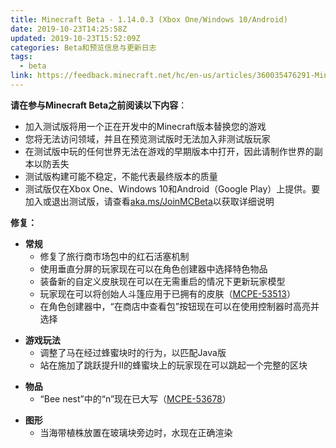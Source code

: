 ```yaml
---
title: Minecraft Beta - 1.14.0.3 (Xbox One/Windows 10/Android)
date: 2019-10-23T14:25:58Z
updated: 2019-10-23T15:52:09Z
categories: Beta和预览信息与更新日志
tags:
  - beta
link: https://feedback.minecraft.net/hc/en-us/articles/360035476291-Minecraft-Beta-1-14-0-3-Xbox-One-Windows-10-Android
---
```


**请在参与Minecraft Beta之前阅读以下内容**：

- 加入测试版将用一个正在开发中的Minecraft版本替换您的游戏
- 您将无法访问领域，并且在预览测试版时无法加入非测试版玩家
- 在测试版中玩的任何世界无法在游戏的早期版本中打开，因此请制作世界的副本以防丢失
- 测试版构建可能不稳定，不能代表最终版本的质量
- 测试版仅在Xbox One、Windows 10和Android（Google Play）上提供。要加入或退出测试版，请查看[aka.ms/JoinMCBeta](https://aka.ms/JoinMCBeta)以获取详细说明

**修复：**

- **常规**
  - 修复了旅行商市场包中的红石活塞机制
  - 使用垂直分屏的玩家现在可以在角色创建器中选择特色物品
  - 装备新的自定义皮肤现在可以在无需重启的情况下更新玩家模型
  - 玩家现在可以将创始人斗篷应用于已拥有的皮肤（[MCPE-53513](https://bugs.mojang.com/browse/MCPE-53513)）
  - 在角色创建器中，“在商店中查看包”按钮现在可以在使用控制器时高亮并选择

<!-- -->

- **游戏玩法**
  - 调整了马在经过蜂蜜块时的行为，以匹配Java版
  - 站在施加了跳跃提升II的蜂蜜块上的玩家现在可以跳起一个完整的区块

<!-- -->

- **物品**
  - “Bee nest”中的“n”现在已大写（[MCPE-53678](https://bugs.mojang.com/browse/MCPE-53678)）

<!-- -->

- **图形**
  - 当海带植株放置在玻璃块旁边时，水现在正确渲染